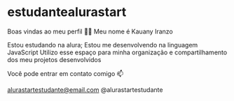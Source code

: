 # estudantealurastart
Boas vindas ao meu perfil 💙💙
Meu nome é Kauany Iranzo 

Estou estudando na alura;
Estou me desenvolvendo na linguagem JavaScript
Utilizo esse espaço para minha organização e compartilhamento dos meu projetos desenvolvidos

Você pode entrar em contato comigo 📫

alurastartestudante@email.com
@alurastartestudante


